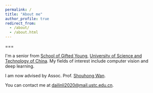 ```yaml
---
permalink: /
title: "About me"
author_profile: true
redirect_from: 
  - /about/
  - /about.html
---
```


===

I'm a senior from [School of Gifted Young](https://en.scgy.ustc.edu.cn/), [University of Science and Technology of China](https://en.ustc.edu.cn/). My fields of interest include computer vision and deep learning.

I am now advised by Assoc. Prof. [Shouhong Wan](https://cs.ustc.edu.cn/2020/0906/c23239a460133/page.htm).

You can contact me at [dailinli2020@mail.ustc.edu.cn](mailto:dailinli2020@mail.ustc.edu.cn).

<!-- You can find my CV here: [XX's Curriculum Vitae](../assets/Curriculum_Vitae.pdf). -->
